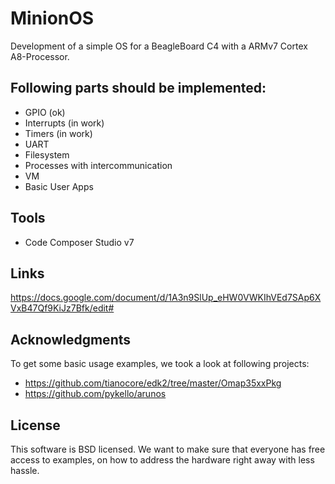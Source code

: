 # MinionOS

Development of a simple OS for a BeagleBoard C4 with a ARMv7 Cortex A8-Processor. 

## Following parts should be implemented:
* GPIO (ok)
* Interrupts (in work)
* Timers (in work)
* UART
* Filesystem
* Processes with intercommunication
* VM
* Basic User Apps

## Tools
* Code Composer Studio v7

## Links
https://docs.google.com/document/d/1A3n9SlUp_eHW0VWKIhVEd7SAp6XVxB47Qf9KiJz7Bfk/edit#

## Acknowledgments
To get some basic usage examples, we took a look at following projects:

* https://github.com/tianocore/edk2/tree/master/Omap35xxPkg
* https://github.com/pykello/arunos

## License
This software is BSD licensed. We want to make sure that everyone has free access to examples, on how to address the hardware right away with less hassle.

